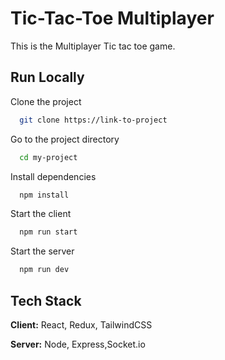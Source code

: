 
# Tic-Tac-Toe Multiplayer

This is the Multiplayer Tic tac toe game.




## Run Locally

Clone the project

```bash
  git clone https://link-to-project
```

Go to the project directory

```bash
  cd my-project
```

Install dependencies

```bash
  npm install
```
Start the client

```bash
  npm run start
```
Start the server

```bash
  npm run dev
```




## Tech Stack

**Client:** React, Redux, TailwindCSS

**Server:** Node, Express,Socket.io


